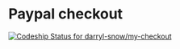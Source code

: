 # Paypal checkout

[ ![Codeship Status for darryl-snow/my-checkout](https://app.codeship.com/projects/6e15d730-db8c-0136-3961-0e25b9fd100f/status?branch=master)](https://app.codeship.com/projects/317771)
